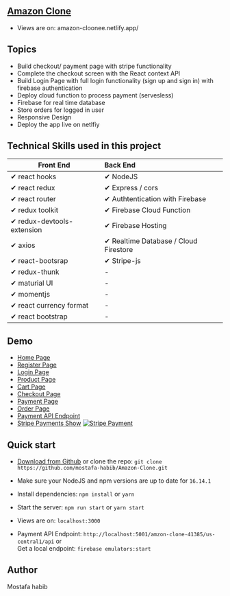 ## [Amazon Clone](amazon-cloonee.netlify.app/)

- Views are on: amazon-cloonee.netlify.app/ <br/>


## Topics 

- Build checkout/ payment page with stripe functionality
- Complete the checkout screen with the React context API
- Build Login Page with full login functionality (sign up and sign in) with firebase authentication
- Deploy cloud function to process payment (servesless)
- Firebase for real time database
- Store orders for logged in user
- Responsive Design
- Deploy the app live on netlfiy

## Technical Skills used in this project

| Front End              | Back End |
| ------------------------ | :----------------------------------------------------------- |
| ✔ react hooks                               | ✔ NodeJS 
| ✔ react redux                               |✔ Express / cors
| ✔ react router                              |✔ Authtentication with Firebase
| ✔ redux toolkit                             |✔ Firebase Cloud Function
| ✔ redux-devtools-extension                  | ✔ Firebase Hosting
| ✔ axios                                     | ✔ Realtime Database / Cloud Firestore
| ✔ react-bootsrap                            | ✔ Stripe-js                                                                                
| ✔ redux-thunk                               | -  
| ✔ maturial UI                               | -
| ✔ momentjs                                  | -
| ✔ react currency format                     | - 
| ✔ react bootstrap                           | -




## Demo

- [Home Page](https://amazon-cloonee.netlify.app/)
- [Register Page](https://amazon-cloonee.netlify.app/login)
- [Login Page](https://amazon-cloonee.netlify.app/login)
- [Product Page](https://amazon-cloonee.netlify.app/)
- [Cart Page](https://amazon-cloonee.netlify.app/)
- [Checkout Page](https://amazon-cloonee.netlify.app/checkout)
- [Payment Page](https://amazon-cloonee.netlify.app/payment)
- [Order Page](https://amazon-cloonee.netlify.app/orders)
- [Payment API Endpoint](http://localhost:5001/amzon-clone-41385/us-central1/api)
- [Stripe Payments Show](https://firebasestorage.googleapis.com/v0/b/github-c5c88.appspot.com/o/appScreenshot%2Famazon-payment.png?alt=media&token=ea6245b6-9a90-4709-a10d-8023aeac72b7)
[![Stripe Payment](https://firebasestorage.googleapis.com/v0/b/github-c5c88.appspot.com/o/appScreenshot%2Famazon-payment.png?alt=media&token=ea6245b6-9a90-4709-a10d-8023aeac72b7)](https://firebasestorage.googleapis.com/v0/b/github-c5c88.appspot.com/o/appScreenshot%2Famazon-payment.png?alt=media&token=ea6245b6-9a90-4709-a10d-8023aeac72b7)

## Quick start

- [Download from Github](https://github.com/aaroncodehub/amazon-clone/archive/main.zip) or clone the repo: `git clone https://github.com/mostafa-habib/Amazon-Clone.git`

- Make sure your NodeJS and npm versions are up to date for `16.14.1`

- Install dependencies: `npm install` or `yarn`

- Start the server: `npm run start` or `yarn start`

- Views are on: `localhost:3000`

- Payment API Endpoint: `http://localhost:5001/amzon-clone-41385/us-central1/api` or <br/> Get a local endpoint: `firebase emulators:start`

## Author

Mostafa habib

